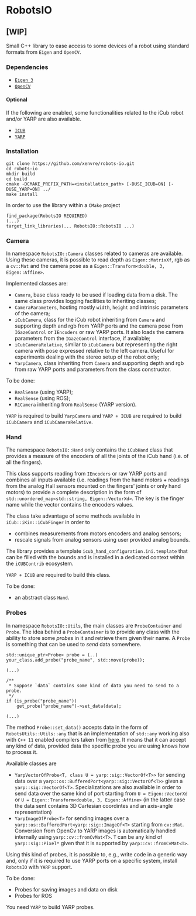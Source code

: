 # RobotsIO
## [WIP]

Small C++ library to ease access to some devices of a robot using standard
formats from `Eigen` and `OpenCV`.
### Dependencies

- [`Eigen 3`](http://eigen.tuxfamily.org/index.php?title=Main_Page)
- [`OpenCV`](https://opencv.org/)

#### Optional
If the following are enabled, some functionalities related to the iCub robot and/or YARP are also available.

- [`ICUB`](https://github.com/robotology/icub-main)
- [`YARP`](https://github.com/robotology/yarp)

### Installation

```
git clone https://github.com/xenvre/robots-io.git
cd robots-io
mkdir build
cd build
cmake -DCMAKE_PREFIX_PATH=<installation_path> [-DUSE_ICUB=ON] [-DUSE_YARP=ON] ../
make install
```

In order to use the library within a `CMake` project
```
find_package(RobotsIO REQUIRED)
(...)
target_link_libraries(... RobotsIO::RobotsIO ...)
```

### Camera
In namespace `RobotsIO::Camera` classes related to cameras are available. Using these cameras, it is possible to read depth as `Eigen::MatrixXf`, rgb as a `cv::Mat` and the camera pose as a `Eigen::Transform<double, 3, Eigen::Affine>`.

Implemented classes are:
- `Camera`, base class ready to be used if loading data from a disk. The same class provides logging facilities to inheriting classes;
- `CameraParameters`, hosting mostly `width`, `height` and intrinsic parameters of the camera;
- `iCubCamera`, class for the iCub robot inheriting from `Camera` and supporting
  depth and rgb from YARP ports and the camera pose from `IGazeControl` or `IEncoders` or raw YARP ports. It also loads the camera parameters from the `IGazeControl` interface, if available;
- `iCubCameraRelative`, similar to `iCubCamera` but representing the right
  camera with pose expressed relative to the left camera. Useful for experiments dealing with the stereo setup of the robot only;
- `YarpCamera`, class inheriting from `Camera` and supporting depth and rgb from raw YARP ports and parameters from the class constructor.

To be done:
- `RealSense` (using YARP);
- `RealSense` (using ROS);
- `R1Camera` inheriting from `RealSense` (YARP version).

`YARP` is required to build `YarpCamera` and `YARP + ICUB` are required to build `iCubCamera` and `iCubCameraRelative`.

### Hand

The namespace `RobotsIO::Hand` only contains the `iCubHand` class that
provides a measure of the encoders of all the joints of the iCub hand (i.e. of all the fingers).

This class supports reading from `IEncoders` or raw YARP ports and combines all
inputs available (i.e. readings from the hand motors + readings from the analog
Hall sensors mounted on the fingers' joints or only hand motors) to provide a
complete description in the form of `std::unordered_map<std::string,
Eigen::VectorXd>`.  The key is the finger name while the vector contains the encoders values.

The class take advantage of some methods available in `iCub::iKin::iCubFinger` in order to
- combines measurements from motors encoders and analog sensors;
- rescale signals from analog sensors using user provided analog
bounds.

The library provides a template `icub_hand_configuration.ini.template` that can
be filled with the bounds and is installed in a dedicated context within the `iCUBContrib` ecosystem.

`YARP + ICUB` are required to build this class.

To be done:
- an abstract class `Hand`.

### Probes

In namespace `RobotsIO::Utils`, the main classes are `ProbeContainer`
and `Probe`. The idea behind a `ProbeContainer` is to provide any class 
with the ability to store some *probes* in it and retrieve them given
their name. A `Probe` is something that can be used to *send* data somewhere.

```
std::unique_ptr<Probe> probe = (..)
your_class.add_probe("probe_name", std::move(probe));
```

```
(...)

/**
 * Suppose `data` contains some kind of data you need to send to a probe.
 */
if (is_probe("probe_name"))
    get_probe("probe_name")->set_data(data);

(...)
```

The method `Probe::set_data()` accepts data in the form of
`RobotsUtils::Utils::any` that is an implementation of `std::any` working also
with `C++ 11` enabled compilers taken from
[here](https://github.com/robotology/bayes-filters-lib/blob/master/src/BayesFilters/include/BayesFilters/any.h). It
means that it can accept any kind of data, provided data the specific probe you are using knows how to process it.

Available classes are
- `YarpVectorOfProbe<T, class U = yarp::sig::VectorOf<T>>` for
sending data over a `yarp::os::BufferedPort<yarp::sig::VectorOf<T>>` given a
`yarp::sig::VectorOf<T>`. Specializations are also available in order to send
data over the same kind of port starting from `U = Eigen::VectorXd` or `U =
Eigen::Transform<double, 3, Eigen::Affine>` (in the latter case the data sent contains 3D
Cartesian coordintes and an axis-angle representation)
- `YarpImageOfProbe<T>` for sending images over a
`yarp::os::BufferedPort<yarp::sig::ImageOf<T>` starting from
`cv::Mat`. Conversion from OpenCv to YARP images is automatically handled
internally using `yarp::cv::fromCvMat<T>`. `T` can be any kind of
`yarp::sig::Pixel*` given that it is supported by `yarp::cv::fromCvMat<T>`.

Using this kind of probes, it is possible to, e.g., write code in a generic way and,
only if it is required to use YARP ports on a specific system, install `RobotsIO`
with `YARP` support.

To be done:
- Probes for saving images and data on disk
- Probes for ROS

You need `YARP` to build YARP probes.
